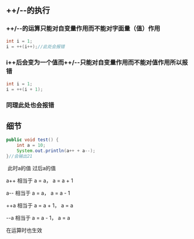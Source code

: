 ## ++/--的执行

### ++/--的运算只能对自变量作用而不能对字面量（值）作用

```java
int i = 1;
i = ++(i++);//此处会报错
```

### i++后会变为一个值而++/--只能对自变量作用而不能对值作用所以报错

```java
int i = 1;
i = ++(i + 1);
```

### 同理此处也会报错

## 细节

```Java
public void test() {
    int a = 10;
    System.out.println(a++ + a--);
}//会输出21					
```

​				 此时a的值		  过后a的值

a++ 相当于    a = a，		     a = a + 1

a--  相当于 	a = a，			 a = a - 1

++a 相当于    a = a + 1，	   a = a

--a 相当于 	 a = a - 1，		a = a

在运算时也生效